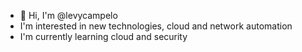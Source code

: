 - 👋 Hi, I'm @levycampelo
- I'm interested in new technologies, cloud and network automation
- I'm currently learning cloud and security

<!---
levycampelo/levycampelo is a ✨ special ✨ repository because its `README.md` (this file) appears on your GitHub profile.
You can click the Preview link to take a look at your changes.
--->
